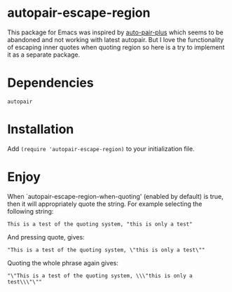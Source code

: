 autopair-escape-region
==============

This package for Emacs was inspired by [auto-pair-plus][] which seems
to be abandoned and not working with latest autopair. But I love the
functionality of escaping inner quotes when quoting region so here is
a try to implement it as a separate package. 

[auto-pair-plus]: https://github.com/emacsmirror/auto-pair-plus

Dependencies
==============

`autopair`

Installation
==============

Add `(require 'autopair-escape-region)` to your initialization file.

Enjoy
==============

When `autopair-escape-region-when-quoting' (enabled by default) is
true, then it will appropriately quote the string. For example
selecting the following string:

`This is a test of the quoting system, "this is only a test"`

And pressing quote, gives:

`"This is a test of the quoting system, \"this is only a test\""`

Quoting the whole phrase again gives:

`"\"This is a test of the quoting system, \\\"this is only a test\\\"\""`
